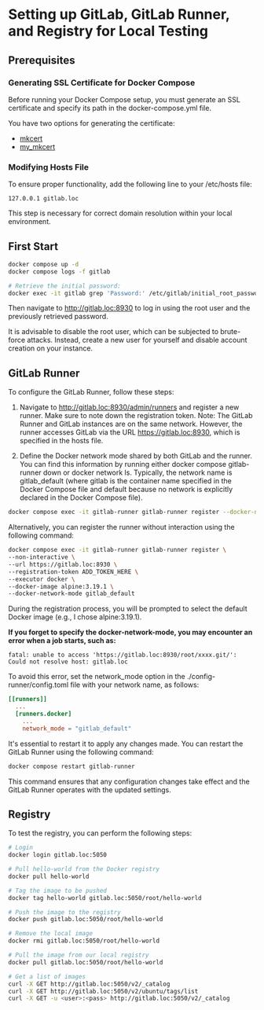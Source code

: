 # Setting up GitLab, GitLab Runner, and Registry for Local Testing

## Prerequisites

### Generating SSL Certificate for Docker Compose

Before running your Docker Compose setup, you must generate an SSL certificate and specify its path in the docker-compose.yml file.

You have two options for generating the certificate:

- [mkcert](https://github.com/FiloSottile/mkcert)
- [my_mkcert](https://github.com/marc31/my_mkcert)

### Modifying Hosts File

To ensure proper functionality, add the following line to your /etc/hosts file:

```
127.0.0.1 gitlab.loc
```

This step is necessary for correct domain resolution within your local environment.

## First Start

```bash
docker compose up -d
docker compose logs -f gitlab

# Retrieve the initial password:
docker exec -it gitlab grep 'Password:' /etc/gitlab/initial_root_password
```

Then navigate to http://gitlab.loc:8930 to log in using the root user and the previously retrieved password.

It is advisable to disable the root user, which can be subjected to brute-force attacks. Instead, create a new user for yourself and disable account creation on your instance.

## GitLab Runner

To configure the GitLab Runner, follow these steps:

1. Navigate to http://gitlab.loc:8930/admin/runners and register a new runner. Make sure to note down the registration token. Note: The GitLab Runner and GitLab instances are on the same network. However, the runner accesses GitLab via the URL https://gitlab.loc:8930, which is specified in the hosts file.

2. Define the Docker network mode shared by both GitLab and the runner. You can find this information by running either docker compose gitlab-runner down or docker network ls. Typically, the network name is gitlab_default (where gitlab is the container name specified in the Docker Compose file and default because no network is explicitly declared in the Docker Compose file).

```bash
docker compose exec -it gitlab-runner gitlab-runner register --docker-network-mode gitlab_default
```

Alternatively, you can register the runner without interaction using the following command:

```bash
docker compose exec -it gitlab-runner gitlab-runner register \
--non-interactive \
--url https://gitlab.loc:8930 \
--registration-token ADD_TOKEN_HERE \
--executor docker \
--docker-image alpine:3.19.1 \
--docker-network-mode gitlab_default
```

During the registration process, you will be prompted to select the default Docker image (e.g., I chose alpine:3.19.1).

**If you forget to specify the docker-network-mode, you may encounter an error when a job starts, such as:**

```
fatal: unable to access 'https://gitlab.loc:8930/root/xxxx.git/': Could not resolve host: gitlab.loc
```

To avoid this error, set the network_mode option in the ./config-runner/config.toml file with your network name, as follows:

```toml
[[runners]]
  ...
  [runners.docker]
    ...
    network_mode = "gitlab_default"
```

It's essential to restart it to apply any changes made. You can restart the GitLab Runner using the following command:

```bash
docker compose restart gitlab-runner
```

This command ensures that any configuration changes take effect and the GitLab Runner operates with the updated settings.

## Registry

To test the registry, you can perform the following steps:

```bash
# Login
docker login gitlab.loc:5050

# Pull hello-world from the Docker registry
docker pull hello-world

# Tag the image to be pushed
docker tag hello-world gitlab.loc:5050/root/hello-world

# Push the image to the registry
docker push gitlab.loc:5050/root/hello-world

# Remove the local image
docker rmi gitlab.loc:5050/root/hello-world

# Pull the image from our local registry
docker pull gitlab.loc:5050/root/hello-world

# Get a list of images
curl -X GET http://gitlab.loc:5050/v2/_catalog
curl -X GET http://gitlab.loc:5050/v2/ubuntu/tags/list
curl -X GET -u <user>:<pass> http://gitlab.loc:5050/v2/_catalog
```
